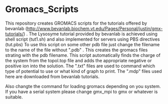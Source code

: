 # Gromacs_Scripts
This repository creates GROMACS scripts for the tutorials offered by bevanlab (http://www.bevanlab.biochem.vt.edu/Pages/Personal/justin/gmx-tutorials/) .
The Lysosyme tutorial provided by bevanlab is achieved using shell script (tut1.sh) and also implemented for servers using PBS directives (tut.pbs)
To use this script on some other pdb file just change the filename to the name of the file without ".pdb" . This creates the gromacs files strating 
with the pdb filename. This script automatically finds the charge of the system from the topol.top file and adds the appropriate negative or positive 
ion into the solution. The ".txt" files are used to command which type of potential to use or what kind of graph to print. The ".mdp" files used here are downloaded from bevanlab tutorials.

Also changte the command for loading gromacs depending on you system. If you have a serial system please change gmx_mpi to gmx or whatever is suitable.
